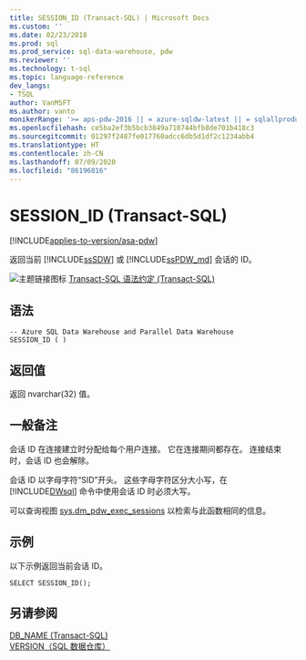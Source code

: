 ```yaml
---
title: SESSION_ID (Transact-SQL) | Microsoft Docs
ms.custom: ''
ms.date: 02/23/2018
ms.prod: sql
ms.prod_service: sql-data-warehouse, pdw
ms.reviewer: ''
ms.technology: t-sql
ms.topic: language-reference
dev_langs:
- TSQL
author: VanMSFT
ms.author: vanto
monikerRange: '>= aps-pdw-2016 || = azure-sqldw-latest || = sqlallproducts-allversions'
ms.openlocfilehash: ce5ba2ef3b5bcb3849a710744bfb8de701b418c3
ms.sourcegitcommit: 01297f2487fe017760adcc6db5d1df2c1234abb4
ms.translationtype: HT
ms.contentlocale: zh-CN
ms.lasthandoff: 07/09/2020
ms.locfileid: "86196816"
---
```

# <a name="session_id-transact-sql"></a>SESSION_ID (Transact-SQL)
[!INCLUDE[applies-to-version/asa-pdw](../../includes/applies-to-version/asa-pdw.md)]

  返回当前 [!INCLUDE[ssSDW](../../includes/sssdw-md.md)] 或 [!INCLUDE[ssPDW_md](../../includes/sspdw-md.md)] 会话的 ID。  
  
 ![主题链接图标](../../database-engine/configure-windows/media/topic-link.gif "“主题链接”图标") [Transact-SQL 语法约定 (Transact-SQL)](../../t-sql/language-elements/transact-sql-syntax-conventions-transact-sql.md)  
  
## <a name="syntax"></a>语法  
  
```  
-- Azure SQL Data Warehouse and Parallel Data Warehouse  
SESSION_ID ( )  
```  
  
## <a name="return-value"></a>返回值  
 返回 nvarchar(32)  值。  
  
## <a name="general-remarks"></a>一般备注  
 会话 ID 在连接建立时分配给每个用户连接。 它在连接期间都存在。 连接结束时，会话 ID 也会解除。  
  
 会话 ID 以字母字符“SID”开头。 这些字母字符区分大小写，在 [!INCLUDE[DWsql](../../includes/dwsql-md.md)] 命令中使用会话 ID 时必须大写。  
  
 可以查询视图 [sys.dm_pdw_exec_sessions](../../relational-databases/system-dynamic-management-views/sys-dm-pdw-exec-sessions-transact-sql.md) 以检索与此函数相同的信息。  
  
## <a name="examples"></a>示例  
 以下示例返回当前会话 ID。  
  
```  
SELECT SESSION_ID();  
```  
  
## <a name="see-also"></a>另请参阅  
 [DB_NAME (Transact-SQL)](../../t-sql/functions/db-name-transact-sql.md)   
 [VERSION（SQL 数据仓库）](../../t-sql/functions/version-transact-sql-configuration-functions.md)
  
  
